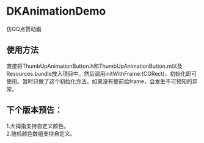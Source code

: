 # DKAnimationDemo
仿QQ点赞动画

## 使用方法
直接将ThumbUpAnimationButton.h和ThumbUpAnimationButton.m以及Resources.bundle放入项目中。然后调用initWithFrame:(CGRect)，初始化即可使用。暂时只做了这个初始化方法。如果没有提前给frame，会发生不可预知的异常。

## 下个版本预告：
1.大拇指支持自定义颜色。<br/>
2.随机颜色数组支持自定义。
